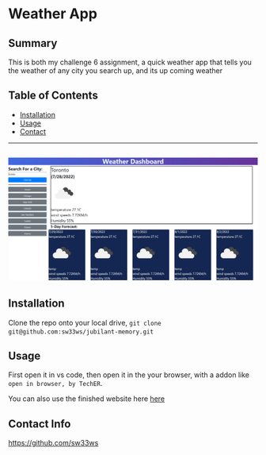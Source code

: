 # Weather App

## Summary

This is both my challenge 6 assignment, a quick weather app that tells you the weather of any city you search up, and its up coming weather

## Table of Contents

- [Installation](#installation)
- [Usage](#usage)
- [Contact](#contact-info)

---
![](img/WeatherAppPage.png) 
---

## Installation

Clone the repo onto your local drive, ```git clone git@github.com:sw33ws/jubilant-memory.git```

## Usage

First open it in vs code, then open it in the your browser, with a addon like ```open in browser, by TechER```.

You can also use the finished website here [here](https://sw33ws.github.io/jubilant-memory/)

## Contact Info

https://github.com/sw33ws
